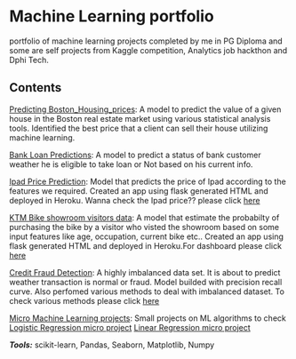 # Machine Learning portfolio
portfolio of machine learning projects completed by me in PG Diploma and some are  self projects from Kaggle competition, Analytics job hackthon and Dphi Tech.

## Contents
[Predicting Boston_Housing_prices](https://github.com/krishnavamshikorpal/Machine-Learning-portfolio/blob/87419c4399898d23922a6e363beb4ccf4daaf1f2/Bostan%20House%20Price%20Predictions/boston%20pca.ipynb): A model to predict the value of a given house in the Boston real estate market using various statistical analysis tools. Identified the best price that a client can sell their house utilizing machine learning.

[Bank Loan Predictions](https://github.com/krishnavamshikorpal/Machine-Learning-portfolio/blob/main/loan%20data/Loan%20prediction.ipynb): A model to predict a status of bank customer weather he is eligible to take loan or Not based on his current info.

[Ipad Price Prediction](https://github.com/krishnavamshikorpal/Machine-Learning-portfolio/blob/main/Ipad/model.py): Model that predicts the price of Ipad according to the features we required. Created an app using flask generated HTML and deployed in Heroku. Wanna check the Ipad price?? please click [here](https://ipadpredictions.herokuapp.com/)

[KTM Bike showroom visitors data](https://github.com/krishnavamshikorpal/Machine-Learning-portfolio/blob/main/KTM/model.py): A model that estimate the probabilty of purchasing the bike by a visitor who visted the showroom based on some input features like age, occupation, current bike etc.. Created an app using flask generated HTML and deployed in Heroku.For dashboard please click [here](https://ktmvisitorchances.herokuapp.com/)

[Credit Fraud Detection](https://github.com/krishnavamshikorpal/Machine-Learning-portfolio/blob/main/Credit%20fraud%20Detection/credit%20fraud.ipynb): A highly imbalanced data set. It is about to predict weather transaction is normal or fraud. Model builded with precision recall curve. Also perfomed various methods to deal with imbalanced dataset. To check various methods please click [here](https://github.com/krishnavamshikorpal/Machine-Learning-portfolio/blob/main/Credit%20fraud%20Detection/Various%20methods%20to%20handle%20imbalanced%20datasets.ipynb)

[Micro Machine Learning projects](https://github.com/krishnavamshikorpal/Machine-Learning-portfolio/tree/main/Micro%20Machine%20Learning%20Projects): Small projects on ML algorithms to check [Logistic Regression micro project](https://github.com/krishnavamshikorpal/Machine-Learning-portfolio/blob/main/Micro%20Machine%20Learning%20Projects/logistic%20regression%20predicting%20Diabetics.ipynb) [Linear Regression micro project]()

***Tools:*** scikit-learn, Pandas, Seaborn, Matplotlib, Numpy
